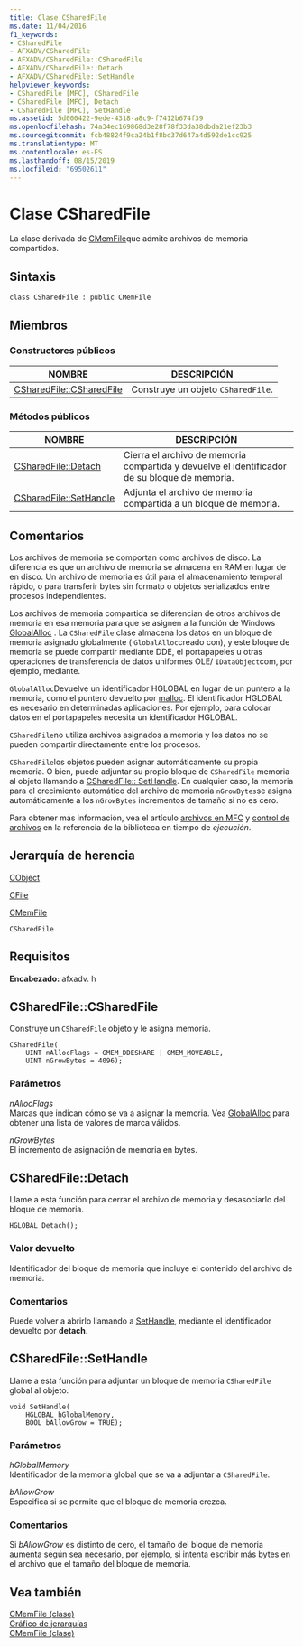 ```yaml
---
title: Clase CSharedFile
ms.date: 11/04/2016
f1_keywords:
- CSharedFile
- AFXADV/CSharedFile
- AFXADV/CSharedFile::CSharedFile
- AFXADV/CSharedFile::Detach
- AFXADV/CSharedFile::SetHandle
helpviewer_keywords:
- CSharedFile [MFC], CSharedFile
- CSharedFile [MFC], Detach
- CSharedFile [MFC], SetHandle
ms.assetid: 5d000422-9ede-4318-a8c9-f7412b674f39
ms.openlocfilehash: 74a34ec169868d3e28f78f33da38dbda21ef23b3
ms.sourcegitcommit: fcb48824f9ca24b1f8bd37d647a4d592de1cc925
ms.translationtype: MT
ms.contentlocale: es-ES
ms.lasthandoff: 08/15/2019
ms.locfileid: "69502611"
---
```

# <a name="csharedfile-class"></a>Clase CSharedFile

La clase derivada de [CMemFile](../../mfc/reference/cmemfile-class.md)que admite archivos de memoria compartidos.

## <a name="syntax"></a>Sintaxis

```
class CSharedFile : public CMemFile
```

## <a name="members"></a>Miembros

### <a name="public-constructors"></a>Constructores públicos

|NOMBRE|DESCRIPCIÓN|
|----------|-----------------|
|[CSharedFile::CSharedFile](#csharedfile)|Construye un objeto `CSharedFile`.|

### <a name="public-methods"></a>Métodos públicos

|NOMBRE|DESCRIPCIÓN|
|----------|-----------------|
|[CSharedFile::Detach](#detach)|Cierra el archivo de memoria compartida y devuelve el identificador de su bloque de memoria.|
|[CSharedFile::SetHandle](#sethandle)|Adjunta el archivo de memoria compartida a un bloque de memoria.|

## <a name="remarks"></a>Comentarios

Los archivos de memoria se comportan como archivos de disco. La diferencia es que un archivo de memoria se almacena en RAM en lugar de en disco. Un archivo de memoria es útil para el almacenamiento temporal rápido, o para transferir bytes sin formato o objetos serializados entre procesos independientes.

Los archivos de memoria compartida se diferencian de otros archivos de memoria en esa memoria para que se asignen a la función de Windows [GlobalAlloc](/windows/win32/api/winbase/nf-winbase-globalalloc) . La `CSharedFile` clase almacena los datos en un bloque de memoria asignado globalmente ( `GlobalAlloc`creado con), y este bloque de memoria se puede compartir mediante DDE, el portapapeles u otras operaciones de transferencia de datos uniformes OLE/ `IDataObject`com, por ejemplo, mediante.

`GlobalAlloc`Devuelve un identificador HGLOBAL en lugar de un puntero a la memoria, como el puntero devuelto por [malloc](../../c-runtime-library/reference/malloc.md). El identificador HGLOBAL es necesario en determinadas aplicaciones. Por ejemplo, para colocar datos en el portapapeles necesita un identificador HGLOBAL.

`CSharedFile`no utiliza archivos asignados a memoria y los datos no se pueden compartir directamente entre los procesos.

`CSharedFile`los objetos pueden asignar automáticamente su propia memoria. O bien, puede adjuntar su propio bloque de `CSharedFile` memoria al objeto llamando a [CSharedFile:: SetHandle](#sethandle). En cualquier caso, la memoria para el crecimiento automático del archivo de memoria `nGrowBytes`se asigna automáticamente a los `nGrowBytes` incrementos de tamaño si no es cero.

Para obtener más información, vea el artículo [archivos en MFC](../../mfc/files-in-mfc.md) y [control de archivos](../../c-runtime-library/file-handling.md) en la referencia de la biblioteca en tiempo de *ejecución*.

## <a name="inheritance-hierarchy"></a>Jerarquía de herencia

[CObject](../../mfc/reference/cobject-class.md)

[CFile](../../mfc/reference/cfile-class.md)

[CMemFile](../../mfc/reference/cmemfile-class.md)

`CSharedFile`

## <a name="requirements"></a>Requisitos

**Encabezado:** afxadv. h

##  <a name="csharedfile"></a>  CSharedFile::CSharedFile

Construye un `CSharedFile` objeto y le asigna memoria.

```
CSharedFile(
    UINT nAllocFlags = GMEM_DDESHARE | GMEM_MOVEABLE,
    UINT nGrowBytes = 4096);
```

### <a name="parameters"></a>Parámetros

*nAllocFlags*<br/>
Marcas que indican cómo se va a asignar la memoria. Vea [GlobalAlloc](/windows/win32/api/winbase/nf-winbase-globalalloc) para obtener una lista de valores de marca válidos.

*nGrowBytes*<br/>
El incremento de asignación de memoria en bytes.

##  <a name="detach"></a>  CSharedFile::Detach

Llame a esta función para cerrar el archivo de memoria y desasociarlo del bloque de memoria.

```
HGLOBAL Detach();
```

### <a name="return-value"></a>Valor devuelto

Identificador del bloque de memoria que incluye el contenido del archivo de memoria.

### <a name="remarks"></a>Comentarios

Puede volver a abrirlo llamando a [SetHandle](#sethandle), mediante el identificador devuelto por **detach**.

##  <a name="sethandle"></a>  CSharedFile::SetHandle

Llame a esta función para adjuntar un bloque de memoria `CSharedFile` global al objeto.

```
void SetHandle(
    HGLOBAL hGlobalMemory,
    BOOL bAllowGrow = TRUE);
```

### <a name="parameters"></a>Parámetros

*hGlobalMemory*<br/>
Identificador de la memoria global que se va a adjuntar a `CSharedFile`.

*bAllowGrow*<br/>
Especifica si se permite que el bloque de memoria crezca.

### <a name="remarks"></a>Comentarios

Si *bAllowGrow* es distinto de cero, el tamaño del bloque de memoria aumenta según sea necesario, por ejemplo, si intenta escribir más bytes en el archivo que el tamaño del bloque de memoria.

## <a name="see-also"></a>Vea también

[CMemFile (clase)](../../mfc/reference/cmemfile-class.md)<br/>
[Gráfico de jerarquías](../../mfc/hierarchy-chart.md)<br/>
[CMemFile (clase)](../../mfc/reference/cmemfile-class.md)
